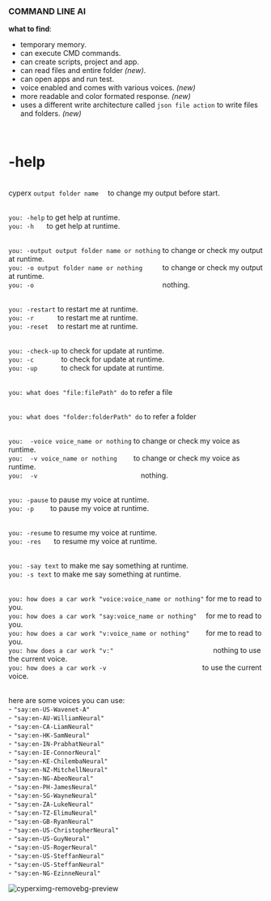 ### COMMAND LINE AI

**what to find**:
- temporary memory.
- ⁠can execute CMD commands.
- ⁠can create scripts, project and app.
- can read files and entire folder _(new)_.
- ⁠can open apps and run test.
- voice enabled and comes with various voices. _(new)_
- more readable and color formated response. _(new)_
- uses a different write architecture called `json file action` to write files and folders. _(new)_

<br/>

<h1>-help </h1>

<br/> cyperx `output folder name  `    to change my output before start.

<br/> `you: -help`       to get help at runtime.
<br/> `you: -h   `       to get help at runtime.

<br/> `you: -output output folder name or nothing`    to change or check my output at runtime.
<br/> `you: -o output folder name or nothing     `    to change or check my output at runtime.
<br/> `you: -o                                   `    nothing.

<br/> `you: -restart`     to restart me at runtime.
<br/> `you: -r      `     to restart me at runtime.
<br/> `you: -reset  `     to restart me at runtime.

<br/> `you: -check-up`       to check for update at runtime.
<br/> `you: -c       `       to check for update at runtime.
<br/> `you: -up      `       to check for update at runtime.

<br/> `you: what does "file:filePath" do`     to refer a file

<br/> `you: what does "folder:folderPath" do` to refer a folder

<br/> `you:  -voice voice_name or nothing`    to change or check my voice as runtime.
<br/> `you:  -v voice_name or nothing    `    to change or check my voice as runtime.
<br/> `you:  -v                            `  nothing.

<br/> `you: -pause`       to pause my voice at runtime.
<br/> `you: -p    `       to pause my voice at runtime.

<br/> `you: -resume`     to resume my voice at runtime.
<br/> `you: -res   `     to resume my voice at runtime.

<br/> `you: -say text`    to make me say something at runtime.
<br/> `you: -s text`      to make me say something at runtime.

<br/> `you: how does a car work "voice:voice_name or nothing"`    for me to read to you.
<br/> `you: how does a car work "say:voice_name or nothing"  `    for me to read to you.
<br/> `you: how does a car work "v:voice_name or nothing"    `    for me to read to you.
<br/> `you: how does a car work "v:"                           `  nothing to use the current voice.
<br/> `you: how does a car work -v                          `     to use the current voice.

<br/> here are some voices you can use:
<br/>     - `"say:en-US-Wavenet-A"`
<br/>     - `"say:en-AU-WilliamNeural"`
<br/>     - `"say:en-CA-LiamNeural"`
<br/>     - `"say:en-HK-SamNeural"`
<br/>     - `"say:en-IN-PrabhatNeural"`
<br/>     - `"say:en-IE-ConnorNeural"`
<br/>     - `"say:en-KE-ChilembaNeural"`
<br/>     - `"say:en-NZ-MitchellNeural"`
<br/>     - `"say:en-NG-AbeoNeural"`
<br/>     - `"say:en-PH-JamesNeural"`
<br/>     - `"say:en-SG-WayneNeural"`
<br/>     - `"say:en-ZA-LukeNeural"`
<br/>     - `"say:en-TZ-ElimuNeural"`
<br/>     - `"say:en-GB-RyanNeural"`
<br/>     - `"say:en-US-ChristopherNeural"`
<br/>     - `"say:en-US-GuyNeural"`
<br/>     - `"say:en-US-RogerNeural"`
<br/>     - `"say:en-US-SteffanNeural"`
<br/>     - `"say:en-US-SteffanNeural"`
<br/>     - `"say:en-NG-EzinneNeural"`
  <br/>

![cyperximg-removebg-preview](https://github.com/user-attachments/assets/5111ad76-0737-48f4-881b-d630771ebb52)


